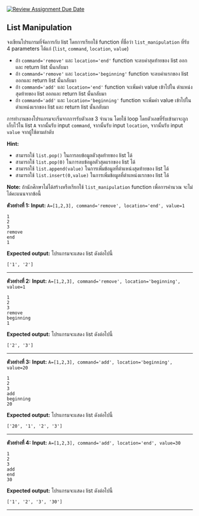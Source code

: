 [![Review Assignment Due Date](https://classroom.github.com/assets/deadline-readme-button-22041afd0340ce965d47ae6ef1cefeee28c7c493a6346c4f15d667ab976d596c.svg)](https://classroom.github.com/a/68csOEbQ)
## List Manipulation

จงเขียนโปรแกรมที่จัดการกับ list โดยการเรียกใช้ function ที่ชื่อว่า `list_manipulation` ที่รับ 4 parameters ได้แก่ (`list`, `command`, `location`, `value`)

* ถ้า `command='remove'` และ `location='end'` function จะลบค่าสุดท้ายของ list ออกและ return list นั้นกลับมา
* ถ้า `command='remove'` และ `location='beginning'` function จะลบค่าแรกของ list ออกและ return list นั้นกลับมา
* ถ้า `command='add'` และ `location='end'` function จะเพิ่มค่า value เข้าไปใน ตำแหน่งสุดท้ายของ list ออกและ return list นั้นกลับมา
* ถ้า `command='add'` และ `location='beginning'` function จะเพิ่มค่า value เข้าไปในตำแหน่งแรกของ list และ return list นั้นกลับมา

การทำงานของโปรแกรมจะเริ่มจากการรับตัวเลข 3 จำนวน โดยใช้ loop โดยตัวเลขที่รับเข้ามาจะถูกเก็บไว้ใน list `A` จากนั้นรับ input `command`, จากนั้นรับ input `location`, จากนั้นรับ input `value` จากผู้ใช้ตามลำดับ

**Hint:**
* สามารถใช้ `list.pop()` ในการลบข้อมูลตัวสุดท้ายของ list ได้
* สามารถใช้ `list.pop(0)` ในการลบข้อมูลตัวสุดแรกของ list ได้
* สามารถใช้ `list.append(value)` ในการเพิ่มข้อมูลที่ตำแหน่งสุดท้ายของ list ได้
* สามารถใช้ `list.insert(0,value)` ในการเพิ่มข้อมูลที่ตำแหน่งแรกของ list ได้

**Note:** ถ้านักศึกษาไม่ได้สร้างหรือเรียกใช้ `list_manipulation` function เพื่อการคำนวณ จะไม่ได้คะแนนจากข้อนี้ 

**ตัวอย่างที่ 1:**
**Input:** `A=[1,2,3], command='remove', location='end', value=1`  
```
1
2
3
remove
end
1
```
**Expected output:** โปรแกรมจะแสดง list ดังต่อไปนี้
```
['1', '2']
```
<hr>

**ตัวอย่างที่ 2:**
**Input:** `A=[1,2,3], command='remove', location='beginning', value=1`  
```
1
2
3
remove
beginning
1
```
**Expected output:** โปรแกรมจะแสดง list ดังต่อไปนี้
```
['2', '3']
```
<hr>

**ตัวอย่างที่ 3:**
**Input:** `A=[1,2,3], command='add', location='beginning', value=20`  
```
1
2
3
add
beginning
20
```
**Expected output:** โปรแกรมจะแสดง list ดังต่อไปนี้
```
['20', '1', '2', '3']
```
<hr>

**ตัวอย่างที่ 4:**
**Input:** `A=[1,2,3], command='add', location='end', value=30`  
```
1
2
3
add
end
30
```
**Expected output:** โปรแกรมจะแสดง list ดังต่อไปนี้
```
['1', '2', '3', '30']
```
<hr>
